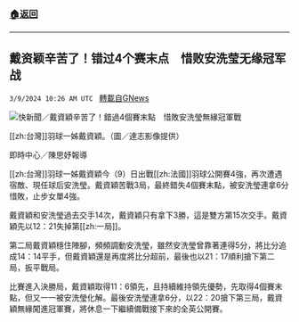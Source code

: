 ###  [:house:返回](README.md)
---


## 戴资颖辛苦了！错过4个赛末点　惜败安洗莹无缘冠军战
`3/9/2024 10:26 AM UTC ` [轉載自GNews](https://gnews.org/articles/2379707)

![快新聞／戴資穎辛苦了！錯過4個賽末點　惜敗安洗瑩無緣冠軍戰](https://cdn.ftvnews.com.tw/manasystem/FileData/News/b1e3e635-1205-4e69-89b8-3b369cb6f611.jpg "快新聞／戴資穎辛苦了！錯過4個賽末點　惜敗安洗瑩無緣冠軍戰")

[[zh:台灣]]羽球一姊戴資穎。（圖／達志影像提供）

即時中心／陳思妤報導

[[zh:台灣]]羽球一姊戴資穎今（9）日出戰[[zh:法國]]羽球公開賽4強，再次遭遇宿敵、現任球后安洗瑩。戴資穎苦戰3局，最終錯失4個賽末點，被安洗瑩連拿6分惜敗，止步女單4強。

戴資穎和安洗瑩過去交手14次，戴資穎只有拿下3勝，這是雙方第15次交手。戴資穎先以12：21失掉第[[zh:一局]]。

第二局戴資穎穩住陣腳，頻頻調動安洗瑩，雖然安洗瑩曾靠著連得5分，將比分追成14：14平手，但戴資穎還是再度將比分超前，最後也以21：17順利搶下第二局，扳平戰局。

比賽進入決勝局，戴資穎取得11：6領先，且持續維持領先優勢，先取得4個賽末點，但又一一被安洗瑩化解。最後安洗瑩連拿6分，以22：20搶下第三局，戴資穎無緣闖進冠軍賽，將休息一下繼續備戰接下來的全英公開賽。
